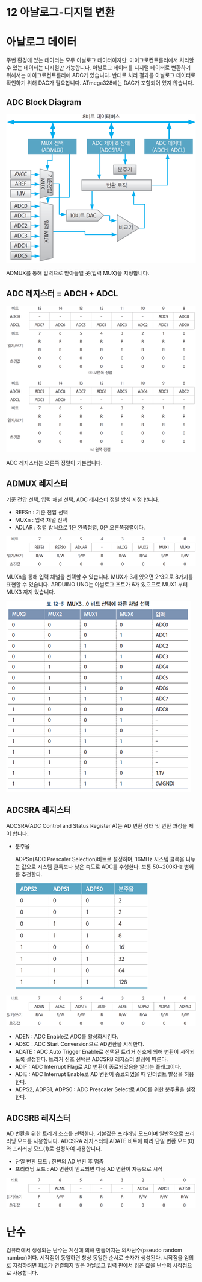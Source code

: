 12 아날로그-디지털 변환
===

# 아날로그 데이터

주변 환경에 있는 데이터는 모두 아날로그 데이터이지만, 마이크로컨트롤러에서 처리할 수 있는 데이터는 디지털만 가능합니다. 아날로그 데이터를 디지털 데이터로 변환하기 위해서는 마이크로컨트롤러에 ADC가 있습니다. 반대로 처리 결과를 아날로그 데이터로 확인하기 위해 DAC가 필요합니다. ATmega328에는 DAC가 포함되어 있지 않습니다.

## ADC Block Diagram

<img src="img/ADC%20Block%20Diagram.png">

ADMUX를 통해 입력으로 받아들일 곳(입력 MUX)을 지정합니다. 

## ADC 레지스터 = ADCH + ADCL

<img src="img/ADC레지스터.png">

ADC 레지스터는 오른쪽 정렬이 기본입니다. 

## ADMUX 레지스터

기준 전압 선택, 입력 채널 선택, ADC 레지스터 정렬 방식 지정 합니다.

- REFSn : 기준 전압 선택
- MUXn : 입력 채널 선택
- ADLAR : 정렬 방식으로 1은 왼쪽정렬, 0은 오른쪽정렬이다.
  
<img src="img/ADMUX레지스터.png">

MUXn을 통해 입력 채널을 선택할 수 있습니다. MUX가 3개 있으면 2^3으로 8가지를 표현할 수 있습니다. ARDUINO UNO는 아날로그 포트가 6개 있으므로 MUX1 부터 MUX3 까지 있습니다.

<img src="img/MUXn.png">

## ADCSRA 레지스터

ADCSRA(ADC Control and Status Register A)는 AD 변환 상태 및 변환 과정을 제어 합니다. 

- 분주율 

    ADPSn(ADC Prescaler Selection)비트로 설정하며, 16MHz 시스템 클록을 나누는 값으로 시스템 클록보다 낮은 속도로 ADC를 수행한다. 보통 50~200KHz 범위를 추천한다.

    <img src="img/분주율.png">

<img src="img/ADCSRA레지스터.png">

- ADEN : ADC Enable로 ADC를 활성화시킨다.
- ADSC : ADC Start Conversion으로 AD변환을 시작한다.
- ADATE : ADC Auto Trigger Enable로 선택된 트리거 신호에 의해 변환이 시작되도록 설정한다. 트리거 신호 선택은 ADCSRB 레지스터 설정에 따른다.
- ADIF : ADC Interrupt Flag로 AD 변환이 종료되었음을 알리는 플래그이다.
- ADIE : ADC Interrupt Enable로 AD 변환이 종료되었을 때 인터럽트 발생을 허용한다.
- ADPS2, ADPS1, ADPS0 : ADC Prescaler Select로 ADC를 위한 분주율을 설정한다.

## ADCSRB 레지스터

AD 변환을 위한 트리거 소스를 선택한다. 기본값은 프리러닝 모드이며 일반적으로 프리러닝 모드를 사용합니다. ADCSRA 레지스터의 ADATE 비트에 따라 단일 변환 모드(0) 와 프리러닝 모드(1)로 설정하여 사용합니다.

- 단일 변환 모드 : 한번의 AD 변환 후 멈춤
- 프리러닝 모드 : AD 변환이 안료되면 다음 AD 변환이 자동으로 시작

<img src="img/ADCSRB레지스터.png">


# 난수

컴퓨터에서 생성되는 난수는 계산에 의해 만들어지는 의사난수(pseudo random number)이다. 시작점이 동일하면 항상 동일한 순서로 숫자가 생성된다. 시작점을 임의로 지정하려면 회로가 연결되지 않은 아날로그 입력 핀에서 읽은 값을 난수의 시작점으로 사용합니다.


